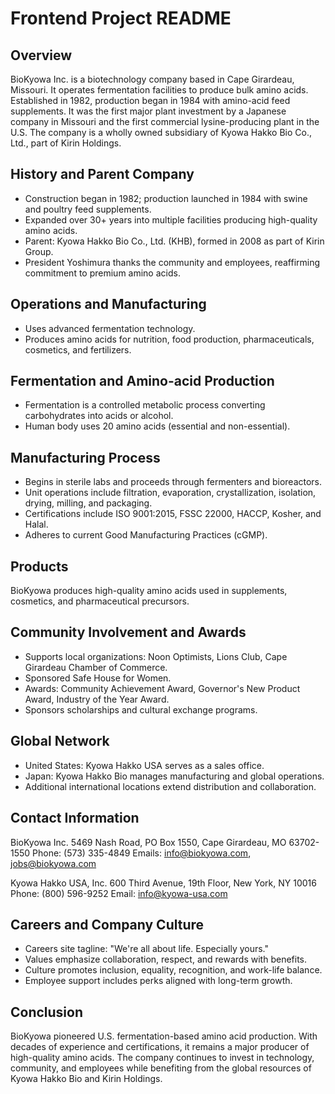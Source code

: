 # Frontend Project README

## Overview
BioKyowa Inc. is a biotechnology company based in Cape Girardeau, Missouri. It operates fermentation facilities to produce bulk amino acids. Established in 1982, production began in 1984 with amino-acid feed supplements. It was the first major plant investment by a Japanese company in Missouri and the first commercial lysine-producing plant in the U.S. The company is a wholly owned subsidiary of Kyowa Hakko Bio Co., Ltd., part of Kirin Holdings.

## History and Parent Company
- Construction began in 1982; production launched in 1984 with swine and poultry feed supplements.
- Expanded over 30+ years into multiple facilities producing high-quality amino acids.
- Parent: Kyowa Hakko Bio Co., Ltd. (KHB), formed in 2008 as part of Kirin Group.
- President Yoshimura thanks the community and employees, reaffirming commitment to premium amino acids.

## Operations and Manufacturing
- Uses advanced fermentation technology.
- Produces amino acids for nutrition, food production, pharmaceuticals, cosmetics, and fertilizers.

## Fermentation and Amino-acid Production
- Fermentation is a controlled metabolic process converting carbohydrates into acids or alcohol.
- Human body uses 20 amino acids (essential and non-essential).

## Manufacturing Process
- Begins in sterile labs and proceeds through fermenters and bioreactors.
- Unit operations include filtration, evaporation, crystallization, isolation, drying, milling, and packaging.
- Certifications include ISO 9001:2015, FSSC 22000, HACCP, Kosher, and Halal.
- Adheres to current Good Manufacturing Practices (cGMP).

## Products
BioKyowa produces high-quality amino acids used in supplements, cosmetics, and pharmaceutical precursors.

## Community Involvement and Awards
- Supports local organizations: Noon Optimists, Lions Club, Cape Girardeau Chamber of Commerce.
- Sponsored Safe House for Women.
- Awards: Community Achievement Award, Governor's New Product Award, Industry of the Year Award.
- Sponsors scholarships and cultural exchange programs.

## Global Network
- United States: Kyowa Hakko USA serves as a sales office.
- Japan: Kyowa Hakko Bio manages manufacturing and global operations.
- Additional international locations extend distribution and collaboration.

## Contact Information
BioKyowa Inc.
5469 Nash Road, PO Box 1550, Cape Girardeau, MO 63702-1550
Phone: (573) 335-4849
Emails: info@biokyowa.com, jobs@biokyowa.com

Kyowa Hakko USA, Inc.
600 Third Avenue, 19th Floor, New York, NY 10016
Phone: (800) 596-9252
Email: info@kyowa-usa.com

## Careers and Company Culture
- Careers site tagline: "We're all about life. Especially yours."
- Values emphasize collaboration, respect, and rewards with benefits.
- Culture promotes inclusion, equality, recognition, and work-life balance.
- Employee support includes perks aligned with long-term growth.

## Conclusion
BioKyowa pioneered U.S. fermentation-based amino acid production. With decades of experience and certifications, it remains a major producer of high-quality amino acids. The company continues to invest in technology, community, and employees while benefiting from the global resources of Kyowa Hakko Bio and Kirin Holdings.

